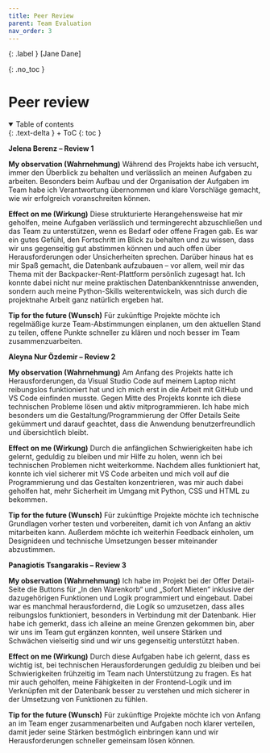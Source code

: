 ```yaml
---
title: Peer Review
parent: Team Evaluation
nav_order: 3
---
```


{: .label }
[Jane Dane]

{: .no_toc }
# Peer review

<details open markdown="block">
{: .text-delta }
<summary>Table of contents</summary>
+ ToC
{: toc }
</details>

**Jelena Berenz – Review 1**

**My observation (Wahrnehmung)**
Während des Projekts habe ich versucht, immer den Überblick zu behalten und verlässlich an meinen Aufgaben zu arbeiten. Besonders beim Aufbau und der  Organisation der Aufgaben im Team habe ich Verantwortung übernommen und klare Vorschläge gemacht, wie wir erfolgreich voranschreiten können.

**Effect on me (Wirkung)**
Diese strukturierte Herangehensweise hat mir geholfen, meine Aufgaben verlässlich und termingerecht abzuschließen und das Team zu unterstützen, wenn es Bedarf oder offene Fragen gab. Es war ein gutes Gefühl, den Fortschritt im Blick zu behalten und zu wissen, dass wir uns gegenseitig gut abstimmen können und auch offen über Herausforderungen oder Unsicherheiten sprechen.
Darüber hinaus hat es mir Spaß gemacht, die Datenbank aufzubauen – vor allem, weil mir das Thema mit der Backpacker-Rent-Plattform persönlich zugesagt hat. Ich konnte dabei nicht nur meine praktischen Datenbankkenntnisse anwenden, sondern auch meine Python-Skills weiterentwickeln, was sich durch die projektnahe Arbeit ganz natürlich ergeben hat.

**Tip for the future (Wunsch)**
Für zukünftige Projekte möchte ich regelmäßige kurze Team-Abstimmungen einplanen, um den aktuellen Stand zu teilen, offene Punkte schneller zu klären und noch besser im Team zusammenzuarbeiten.

**Aleyna Nur Özdemir – Review 2**

**My observation (Wahrnehmung)**
Am Anfang des Projekts hatte ich Herausforderungen, da Visual Studio Code auf meinem Laptop nicht reibungslos funktioniert hat und ich mich erst in die Arbeit mit GitHub und VS Code einfinden musste. Gegen Mitte des Projekts konnte ich diese technischen Probleme lösen und aktiv mitprogrammieren. Ich habe mich besonders um die Gestaltung/Programmierung der Offer Details Seite gekümmert   und darauf geachtet, dass die Anwendung benutzerfreundlich und übersichtlich bleibt.

**Effect on me (Wirkung)**
Durch die anfänglichen Schwierigkeiten habe ich gelernt, geduldig zu bleiben und mir Hilfe zu holen, wenn ich bei technischen Problemen nicht weiterkomme. Nachdem alles funktioniert hat, konnte ich viel sicherer mit VS Code arbeiten und mich voll auf die Programmierung und das Gestalten konzentrieren, was mir auch dabei geholfen hat, mehr Sicherheit im Umgang mit Python, CSS und HTML zu bekommen.

**Tip for the future (Wunsch)**
Für zukünftige Projekte möchte ich technische Grundlagen vorher testen und vorbereiten, damit ich von Anfang an aktiv mitarbeiten kann. Außerdem möchte ich weiterhin Feedback einholen, um Designideen und technische Umsetzungen besser miteinander abzustimmen.

**Panagiotis Tsangarakis – Review 3**

**My observation (Wahrnehmung)**
Ich habe im Projekt bei der Offer Detail-Seite die Buttons für „In den Warenkorb“ und „Sofort Mieten“ inklusive der dazugehörigen Funktionen und Logik programmiert und eingebaut. Dabei war es manchmal herausfordernd, die Logik so umzusetzen, dass alles reibungslos funktioniert, besonders in Verbindung mit der Datenbank. Hier habe ich gemerkt, dass ich alleine an meine Grenzen gekommen bin, aber wir uns im Team gut ergänzen konnten, weil unsere Stärken und Schwächen vielseitig sind und wir uns gegenseitig unterstützt haben.

**Effect on me (Wirkung)**
Durch diese Aufgaben habe ich gelernt, dass es wichtig ist, bei technischen Herausforderungen geduldig zu bleiben und bei Schwierigkeiten frühzeitig im Team nach Unterstützung zu fragen. Es hat mir auch geholfen, meine Fähigkeiten in der Frontend-Logik und im Verknüpfen mit der Datenbank besser zu verstehen und mich sicherer in der Umsetzung von Funktionen zu fühlen.

**Tip for the future (Wunsch)**
Für zukünftige Projekte möchte ich von Anfang an im Team enger zusammenarbeiten und Aufgaben noch klarer verteilen, damit jeder seine Stärken bestmöglich einbringen kann und wir Herausforderungen schneller gemeinsam lösen können.

